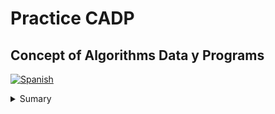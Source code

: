 # Practice CADP

## Concept of Algorithms Data y Programs

[![Spanish](https://img.shields.io/badge/language-Spanish-blue.svg)](README.ES.md)

<details>
  <summary>
    Sumary
  </summary>
  <ol style="list-style:inside;">
    <li>
      <a href="/Practica 1/README.md">Practice 1</a>
      <ol style="list-style:none;">
        <li>
          <a href="/Practica 1- Parte 2/README.md">Practice 1 Part 2</a>
        </li>
      </ol>
    </li>
    <li>
      <a href="/Practica 2/README.md">Practice 2</a>
      <ol style="list-style:none;">
        <li>
          <a href="/Practica 1- Parte 2/README.md">Practice 2 Part 2</a>
        </li>
      </ol>
    </li>
    <li>
      <a href="/Practica 3/README.md">Practice 3</a>
    </li>
    <li>
      <a href="/Practica 4/README.md">Practice 4</a>
      <ol style="list-style:none;">
        <li>
          <a href="/Practica 1- Parte 2/README.md">Practice 4 Part 2</a>
        </li>
      </ol>
    </li>
    <li>
      <a href="/Practica 5/README.md">Practice 5</a>
    </li>
    <li>
      <a href="/Practica 6/README.md">Practice 6</a>
    </li>
    <li>
      <a href="/Practica 7/README.md">Practice 7</a>
    </li>
    <li>
      <a href="/Actividades Adicionales/README.md">Additional Activities</a>
    </li>
  </ol>
</details>
